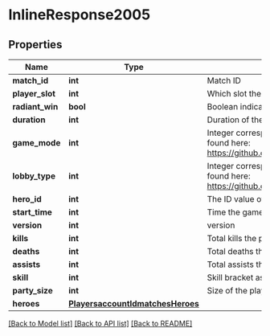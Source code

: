 # InlineResponse2005

## Properties
Name | Type | Description | Notes
------------ | ------------- | ------------- | -------------
**match_id** | **int** | Match ID | [optional] 
**player_slot** | **int** | Which slot the player is in. 0-127 are Radiant, 128-255 are Dire | [optional] 
**radiant_win** | **bool** | Boolean indicating whether Radiant won the match | [optional] 
**duration** | **int** | Duration of the game in seconds | [optional] 
**game_mode** | **int** | Integer corresponding to game mode played. List of constants can be found here: https://github.com/odota/dotaconstants/blob/master/json/game_mode.json | [optional] 
**lobby_type** | **int** | Integer corresponding to lobby type of match. List of constants can be found here: https://github.com/odota/dotaconstants/blob/master/json/lobby_type.json | [optional] 
**hero_id** | **int** | The ID value of the hero played | [optional] 
**start_time** | **int** | Time the game started in seconds since 1970 | [optional] 
**version** | **int** | version | [optional] 
**kills** | **int** | Total kills the player had at the end of the game | [optional] 
**deaths** | **int** | Total deaths the player had at the end of the game | [optional] 
**assists** | **int** | Total assists the player had at the end of the game | [optional] 
**skill** | **int** | Skill bracket assigned by Valve (Normal, High, Very High) | [optional] 
**party_size** | **int** | Size of the player&#39;s party | [optional] 
**heroes** | [**PlayersaccountIdmatchesHeroes**](PlayersaccountIdmatchesHeroes.md) |  | [optional] 

[[Back to Model list]](../README.md#documentation-for-models) [[Back to API list]](../README.md#documentation-for-api-endpoints) [[Back to README]](../README.md)


